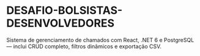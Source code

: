 # DESAFIO-BOLSISTAS-DESENVOLVEDORES
Sistema de gerenciamento de chamados com React, .NET 6 e PostgreSQL — inclui CRUD completo, filtros dinâmicos e exportação CSV.

